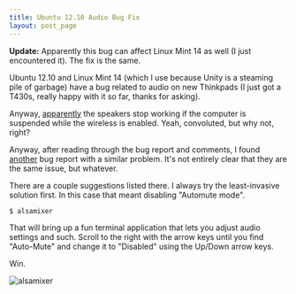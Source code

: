 ```yaml
---
title: Ubuntu 12.10 Audio Bug Fix
layout: post_page
---
```


**Update:** Apparently this bug can affect Linux Mint 14 as well (I just
encountered it). The fix is the same.

Ubuntu 12.10 and Linux Mint 14 (which I use because Unity is a steaming pile of
garbage) have a bug related to audio on new Thinkpads (I just got a T430s,
really happy with it so far, thanks for asking).

Anyway,
[apparently](https://bugs.launchpad.net/ubuntu/+source/alsa-driver/+bug/1066437)
the speakers stop working if the computer is suspended while the wireless is
enabled. Yeah, convoluted, but why not, right?

Anyway, after reading through the bug report and comments, I found
[another](https://bugs.launchpad.net/ubuntu/+source/linux/+bug/1064621) bug
report with a similar problem. It's not entirely clear that they are the same
issue, but whatever.

There are a couple suggestions listed there. I always try the least-invasive
solution first. In this case that meant disabling "Automute mode".

    $ alsamixer

That will bring up a fun terminal application that lets you adjust audio
settings and such. Scroll to the right with the arrow keys until you find
"Auto-Mute" and change it to "Disabled" using the Up/Down arrow keys.

Win.

![alsamixer](img/alsamixer.png)
